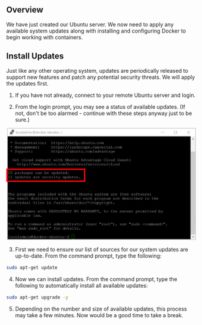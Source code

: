 ## Overview
We have just created our Ubuntu server.  We now need to apply any available system updates along with installing and configuring Docker to begin working with containers.

## Install Updates
Just like any other operating system, updates are periodically released to support new features and patch any potential security threats.  We will apply the updates first.

  1. If you have not already, connect to your remote Ubuntu server and login.

  2. From the login prompt, you may see a status of available updates. (If not, don't be too alarmed - continue with these steps anyway just to be sure.)  
  <img src="../../images/ubuntu_updates.jpg" class="block"/>

  3. First we need to ensure our list of sources for our system updates are up-to-date. From the command prompt, type the following:
  ```bash
  sudo apt-get update
  ```
  
  4. Now we can install updates.  From the command prompt, type the following to automatically install all available updates:
  ```bash
  sudo apt-get upgrade -y
  ```

  5. Depending on the number and size of available updates, this process may take a few minutes.  Now would be a good time to take a break.